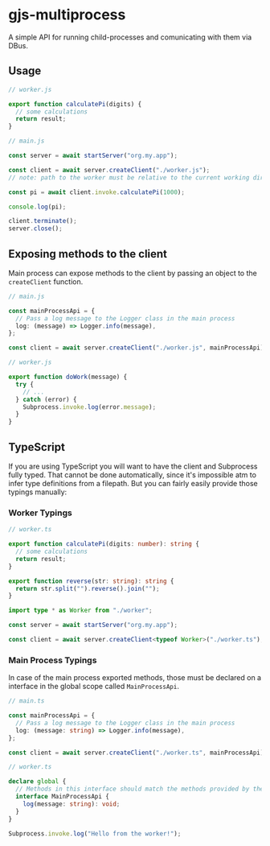 # gjs-multiprocess

A simple API for running child-processes and comunicating with them via DBus.

## Usage

```ts
// worker.js

export function calculatePi(digits) {
  // some calculations
  return result;
}
```

```ts
// main.js

const server = await startServer("org.my.app");

const client = await server.createClient("./worker.js");
// note: path to the worker must be relative to the current working directory or absolute

const pi = await client.invoke.calculatePi(1000);

console.log(pi);

client.terminate();
server.close();
```

## Exposing methods to the client

Main process can expose methods to the client by passing an object to the `createClient` function.

```ts
// main.js

const mainProcessApi = {
  // Pass a log message to the Logger class in the main process
  log: (message) => Logger.info(message),
};

const client = await server.createClient("./worker.js", mainProcessApi);
```

```ts
// worker.js

export function doWork(message) {
  try {
    // ...
  } catch (error) {
    Subprocess.invoke.log(error.message);
  }
}
```

## TypeScript

If you are using TypeScript you will want to have the client and Subprocess fully typed. That cannot be done automatically, since it's impossible atm to infer type definitions from a filepath. But you can fairly easily provide those typings manually:

### Worker Typings

```ts
// worker.ts

export function calculatePi(digits: number): string {
  // some calculations
  return result;
}

export function reverse(str: string): string {
  return str.split("").reverse().join("");
}
```

```ts
import type * as Worker from "./worker";

const server = await startServer("org.my.app");

const client = await server.createClient<typeof Worker>("./worker.ts");
```

### Main Process Typings

In case of the main process exported methods, those must be declared on a interface in the global scope called `MainProcessApi`.

```ts
// main.ts

const mainProcessApi = {
  // Pass a log message to the Logger class in the main process
  log: (message: string) => Logger.info(message),
};

const client = await server.createClient("./worker.ts", mainProcessApi);
```

```ts
// worker.ts

declare global {
  // Methods in this interface should match the methods provided by the main process
  interface MainProcessApi {
    log(message: string): void;
  }
}

Subprocess.invoke.log("Hello from the worker!");
```
